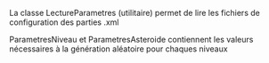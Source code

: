 La classe LectureParametres (utilitaire) permet de lire les fichiers de configuration des parties .xml

ParametresNiveau et ParametresAsteroide contiennent les valeurs nécessaires à la génération aléatoire pour chaques niveaux

